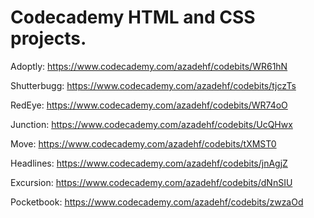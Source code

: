 # Codecademy HTML and CSS projects.
Adoptly: https://www.codecademy.com/azadehf/codebits/WR61hN

Shutterbugg: https://www.codecademy.com/azadehf/codebits/tjczTs

RedEye: https://www.codecademy.com/azadehf/codebits/WR74oO

Junction: https://www.codecademy.com/azadehf/codebits/UcQHwx

Move: https://www.codecademy.com/azadehf/codebits/tXMST0

Headlines: https://www.codecademy.com/azadehf/codebits/jnAgjZ

Excursion: https://www.codecademy.com/azadehf/codebits/dNnSIU

Pocketbook: https://www.codecademy.com/azadehf/codebits/zwzaOd
